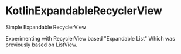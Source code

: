 # KotlinExpandableRecyclerView
Simple Expandable RecyclerView

Experimenting with RecyclerView based "Expandable List" Which was previously based on ListView.
